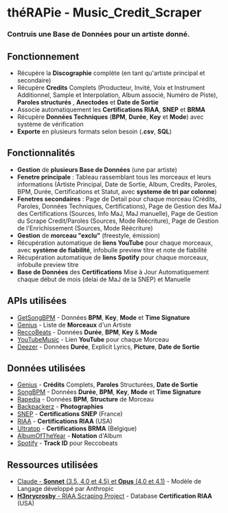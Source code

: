 # théRAPie - Music_Credit_Scraper
### Contruis une Base de Données pour un artiste donné.

## Fonctionnement
- Récupère la **Discographie** complète (en tant qu'artiste principal et secondaire)
- Récupère **Credits** Complets (Producteur, Invité, Voix et Instrument Additionnel, Sample et Interpolation, Album associé, Numéro de Piste), **Paroles structurés** , **Anectodes** et **Date de Sortie**
- Associe automatiquement les **Certifications RIAA**, **SNEP** et **BRMA**
- Récupère **Données Techniques** (**BPM**, **Durée**, **Key** et **Mode**) avec système de vérification
- **Exporte** en plusieurs formats selon besoin (**.csv**, **SQL**)

## Fonctionnalités
- **Gestion** de **plusieurs Base de Données** (une par artiste)
- **Fenetre principale** : Tableau rassemblant tous les morceaux et leurs informations (Artiste Principal, Date de Sortie, Album, Credits, Paroles, BPM, Durée, Certifications et Statut, avec **systeme de tri par colonne**)
- **Fenetres secondaires** : Page de Detail pour chaque morceau (Crédits, Paroles, Données Techniques, Certifications), Page de Gestion des MaJ des Certifications (Sources, Info MaJ, MaJ manuelle), Page de Gestion du Scrape Credit/Paroles (Sources, Mode Réécriture), Page de Gestion de l'Enrichissement (Sources, Mode Réécriture)
- **Gestion** de **morceau "exclu"** (freestyle, émission)
- Récupération automatique de **liens YouTube** pour chaque morceaux, avec **système de fiabilité**, infobulle preview titre et note de fiabilité
- Récupération automatique de **liens Spotify** pour chaque morceaux, infobulle preview titre
- **Base de Données** des **Certifications** Mise à Jour Automatiquement chaque début de mois (delai de MaJ de la SNEP) et Manuelle

## APIs utilisées
- [GetSongBPM](https://getsongbpm.com/)                             - Données **BPM**, **Key**, **Mode** et **Time Signature**
- [Genius](https://docs.genius.com/)                                - Liste de **Morceaux** d'un Artiste
- [ReccoBeats](https://reccobeats.com/)                             - Données **Durée**, **BPM**, **Key** & **Mode**
- [YouTubeMusic](https://ytmusicapi.readthedocs.io/en/stable/#)     - Lien **YouTube** pour chaque Morceau
- [Deezer](https://developers.deezer.com/api)                       - Données **Durée**, Explicit Lyrics, **Picture**, **Date de Sortie**

## Données utilisées
- [Genius](https://genius.com/)                                     - **Crédits** Complets, **Paroles** Structurées, **Date de Sortie**
- [SongBPM](https://songbpm.com/)                                   - Données **Durée**, **BPM**, **Key**, **Mode** et **Time Signature**
- [Rapedia](https://rapedia.fr/)                                    - Données **BPM**, **Structure** de Morceau
- [Backpackerz](https://www.thebackpackerz.com/)                    - **Photographies**
- [SNEP](https://snepmusique.com/)                                  - **Certifications SNEP** (France)
- [RIAA](https://www.riaa.com/gold-platinum/)                       - **Certifications RIAA** (USA)
- [Ultratop](https://www.ultratop.be)                               - **Certifications BRMA** (Belgique)
- [AlbumOfTheYear](https://www.albumoftheyear.org/)                 - **Notation** d'Album
- [Spotify](https://open.spotify.com/intl-fr)                       - **Track ID** pour Reccobeats

## Ressources utilisées
- [Claude - **Sonnet** (3.5, 4.0 et 4.5) et **Opus** (4.0 et 4.1)](https://claude.ai/)              - Modèle de Langage développé par Anthropic
- [**H3nrycrosby** - RIAA Scraping Project](https://github.com/H3nrycrosby/riaa_scraping_project/)  - Database **Certification RIAA** (USA)
